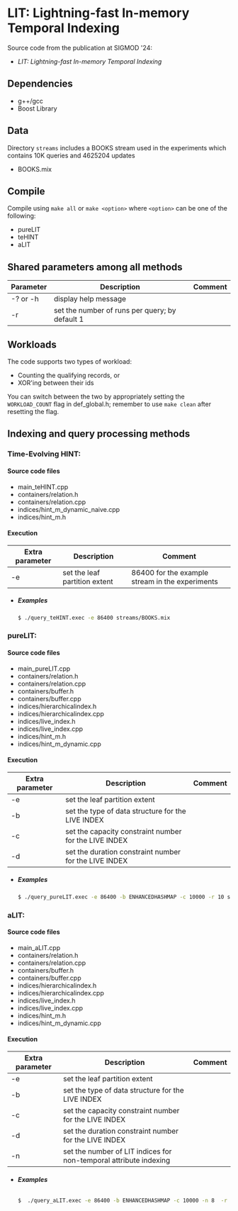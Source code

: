 # LIT: Lightning-fast In-memory Temporal Indexing

Source code from the publication at SIGMOD '24:
- <i>LIT: Lightning-fast In-memory Temporal Indexing</i>

## Dependencies
- g++/gcc
- Boost Library 


## Data

Directory  ```streams``` includes  a BOOKS stream used in the experiments which contains 10K queries and 4625204 updates 
- BOOKS.mix



## Compile
Compile using ```make all``` or ```make <option>``` where `<option>` can be one of the following:
   - pureLIT 
   - teHINT
   - aLIT


## Shared parameters among all methods
| Parameter | Description | Comment |
| ------ | ------ | ------ |
| -? or -h | display help message | |
| -r | set the number of runs per query; by default 1 |  |


## Workloads
The code supports two types of workload:
- Counting the qualifying records, or
- XOR'ing between their ids

You can switch between the two by appropriately setting the `WORKLOAD_COUNT` flag in def_global.h; remember to use `make clean` after resetting the flag. 


## Indexing and query processing methods

### Time-Evolving HINT:

#### Source code files
- main_teHINT.cpp
- containers/relation.h
- containers/relation.cpp
- indices/hint_m_dynamic_naive.cpp
- indices/hint_m.h

#### Execution
| Extra parameter | Description | Comment |
| ------ | ------ | ------ |
| -e | set the leaf partition extent | 86400 for the example stream in the experiments |

- ##### Examples

    ```sh
    $ ./query_teHINT.exec -e 86400 streams/BOOKS.mix
    ```

### pureLIT: 

#### Source code files
- main_pureLIT.cpp
- containers/relation.h
- containers/relation.cpp
- containers/buffer.h
- containers/buffer.cpp
- indices/hierarchicalindex.h
- indices/hierarchicalindex.cpp
- indices/live_index.h
- indices/live_index.cpp
- indices/hint_m.h
- indices/hint_m_dynamic.cpp

#### Execution
| Extra parameter | Description | Comment |
| ------ | ------ | ------ |
| -e | set the leaf partition extent |  |
| -b | set the type of data structure for the LIVE INDEX |  |
| -c | set the capacity constraint number for the LIVE INDEX |  |
| -d | set the duration constraint number for the LIVE INDEX |  |

- ##### Examples    

    ```sh
    $ ./query_pureLIT.exec -e 86400 -b ENHANCEDHASHMAP -c 10000 -r 10 streams/BOOKS.mix
    ```


### aLIT: 

#### Source code files
- main_aLIT.cpp
- containers/relation.h
- containers/relation.cpp
- containers/buffer.h
- containers/buffer.cpp
- indices/hierarchicalindex.h
- indices/hierarchicalindex.cpp
- indices/live_index.h
- indices/live_index.cpp
- indices/hint_m.h
- indices/hint_m_dynamic.cpp

#### Execution
| Extra parameter | Description | Comment |
| ------ | ------ | ------ |
| -e | set the leaf partition extent |  |
| -b | set the type of data structure for the LIVE INDEX |  |
| -c | set the capacity constraint number for the LIVE INDEX |  |
| -d | set the duration constraint number for the LIVE INDEX |  |
| -n | set the number of LIT indices for non-temporal attribute indexing |  |

- ##### Examples

    ###### 
    ```sh
    $  ./query_aLIT.exec -e 86400 -b ENHANCEDHASHMAP -c 10000 -n 8  -r 10 streams/BOOKS.mix
    ```


